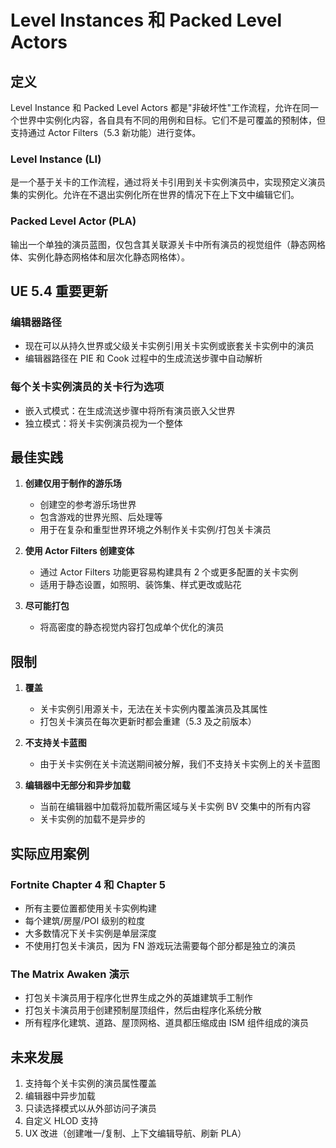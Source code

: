 # Level Instances 和 Packed Level Actors

## 定义

Level Instance 和 Packed Level Actors 都是"非破坏性"工作流程，允许在同一个世界中实例化内容，各自具有不同的用例和目标。它们不是可覆盖的预制体，但支持通过 Actor Filters（5.3 新功能）进行变体。

### Level Instance (LI)

是一个基于关卡的工作流程，通过将关卡引用到关卡实例演员中，实现预定义演员集的实例化。允许在不退出实例化所在世界的情况下在上下文中编辑它们。

### Packed Level Actor (PLA)

输出一个单独的演员蓝图，仅包含其关联源关卡中所有演员的视觉组件（静态网格体、实例化静态网格体和层次化静态网格体）。

## UE 5.4 重要更新

### 编辑器路径
- 现在可以从持久世界或父级关卡实例引用关卡实例或嵌套关卡实例中的演员
- 编辑器路径在 PIE 和 Cook 过程中的生成流送步骤中自动解析

### 每个关卡实例演员的关卡行为选项
- 嵌入式模式：在生成流送步骤中将所有演员嵌入父世界
- 独立模式：将关卡实例演员视为一个整体

## 最佳实践

1. **创建仅用于制作的游乐场**
   - 创建空的参考游乐场世界
   - 包含游戏的世界光照、后处理等
   - 用于在复杂和重型世界环境之外制作关卡实例/打包关卡演员

2. **使用 Actor Filters 创建变体**
   - 通过 Actor Filters 功能更容易构建具有 2 个或更多配置的关卡实例
   - 适用于静态设置，如照明、装饰集、样式更改或贴花

3. **尽可能打包**
   - 将高密度的静态视觉内容打包成单个优化的演员

## 限制

1. **覆盖**
   - 关卡实例引用源关卡，无法在关卡实例内覆盖演员及其属性
   - 打包关卡演员在每次更新时都会重建（5.3 及之前版本）

2. **不支持关卡蓝图**
   - 由于关卡实例在关卡流送期间被分解，我们不支持关卡实例上的关卡蓝图

3. **编辑器中无部分和异步加载**
   - 当前在编辑器中加载将加载所需区域与关卡实例 BV 交集中的所有内容
   - 关卡实例的加载不是异步的

## 实际应用案例

### Fortnite Chapter 4 和 Chapter 5
- 所有主要位置都使用关卡实例构建
- 每个建筑/房屋/POI 级别的粒度
- 大多数情况下关卡实例是单层深度
- 不使用打包关卡演员，因为 FN 游戏玩法需要每个部分都是独立的演员

### The Matrix Awaken 演示
- 打包关卡演员用于程序化世界生成之外的英雄建筑手工制作
- 打包关卡演员用于创建预制屋顶组件，然后由程序化系统分散
- 所有程序化建筑、道路、屋顶网格、道具都压缩成由 ISM 组件组成的演员

## 未来发展

1. 支持每个关卡实例的演员属性覆盖
2. 编辑器中异步加载
3. 只读选择模式以从外部访问子演员
4. 自定义 HLOD 支持
5. UX 改进（创建唯一/复制、上下文编辑导航、刷新 PLA）